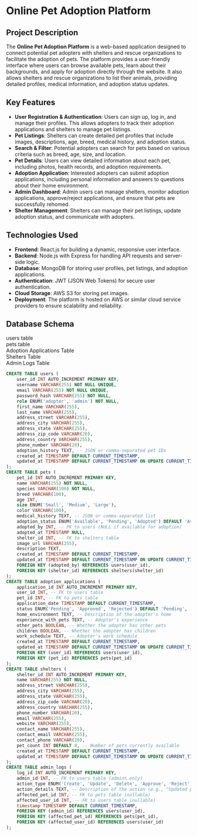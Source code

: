 # Online Pet Adoption Platform

## Project Description
The **Online Pet Adoption Platform** is a web-based application designed to connect potential pet adopters with shelters and rescue organizations to facilitate the adoption of pets. The platform provides a user-friendly interface where users can browse available pets, learn about their backgrounds, and apply for adoption directly through the website. It also allows shelters and rescue organizations to list their animals, providing detailed profiles, medical information, and adoption status updates.

## Key Features
- **User Registration & Authentication**: Users can sign up, log in, and manage their profiles. This allows adopters to track their adoption applications and shelters to manage pet listings.
- **Pet Listings**: Shelters can create detailed pet profiles that include images, descriptions, age, breed, medical history, and adoption status.
- **Search & Filter**: Potential adopters can search for pets based on various criteria such as breed, age, size, and location.
- **Pet Details**: Users can view detailed information about each pet, including photos, health records, and adoption requirements.
- **Adoption Application**: Interested adopters can submit adoption applications, including personal information and answers to questions about their home environment.
- **Admin Dashboard**: Admin users can manage shelters, monitor adoption applications, approve/reject applications, and ensure that pets are successfully rehomed.
- **Shelter Management**: Shelters can manage their pet listings, update adoption status, and communicate with adopters.

## Technologies Used
- **Frontend**: React.js for building a dynamic, responsive user interface.
- **Backend**: Node.js with Express for handling API requests and server-side logic.
- **Database**: MongoDB for storing user profiles, pet listings, and adoption applications.
- **Authentication**: JWT (JSON Web Tokens) for secure user authentication.
- **Cloud Storage**: AWS S3 for storing pet images.
- **Deployment**: The platform is hosted on AWS or similar cloud service providers to ensure scalability and reliability.

## Database Schema
users table<br>
pets table<br>
Adoption Applications Table<br>
Shelters Table<br>
Admin Logs Table<br>




```sql
CREATE TABLE users (
    user_id INT AUTO_INCREMENT PRIMARY KEY,
    username VARCHAR(255) NOT NULL UNIQUE,
    email VARCHAR(255) NOT NULL UNIQUE,
    password_hash VARCHAR(255) NOT NULL,
    role ENUM('adopter', 'admin') NOT NULL,
    first_name VARCHAR(255),
    last_name VARCHAR(255),
    address_street VARCHAR(255),
    address_city VARCHAR(255),
    address_state VARCHAR(255),
    address_zip_code VARCHAR(20),
    address_country VARCHAR(255),
    phone_number VARCHAR(20),
    adoption_history TEXT, -- JSON or comma-separated pet IDs
    created_at TIMESTAMP DEFAULT CURRENT_TIMESTAMP,
    updated_at TIMESTAMP DEFAULT CURRENT_TIMESTAMP ON UPDATE CURRENT_TIMESTAMP
);
CREATE TABLE pets (
    pet_id INT AUTO_INCREMENT PRIMARY KEY,
    name VARCHAR(255) NOT NULL,
    species VARCHAR(100) NOT NULL,
    breed VARCHAR(100),
    age INT,
    size ENUM('Small', 'Medium', 'Large'),
    color VARCHAR(100),
    medical_history TEXT, -- JSON or comma-separated list
    adoption_status ENUM('Available', 'Pending', 'Adopted') DEFAULT 'Available',
    adopted_by INT, -- FK to users (NULL if available for adoption)
    adopted_at TIMESTAMP NULL,
    shelter_id INT, -- FK to shelters table
    image_url VARCHAR(255),
    description TEXT,
    created_at TIMESTAMP DEFAULT CURRENT_TIMESTAMP,
    updated_at TIMESTAMP DEFAULT CURRENT_TIMESTAMP ON UPDATE CURRENT_TIMESTAMP,
    FOREIGN KEY (adopted_by) REFERENCES users(user_id),
    FOREIGN KEY (shelter_id) REFERENCES shelters(shelter_id)
);
CREATE TABLE adoption_applications (
    application_id INT AUTO_INCREMENT PRIMARY KEY,
    user_id INT, -- FK to users table
    pet_id INT, -- FK to pets table
    application_date TIMESTAMP DEFAULT CURRENT_TIMESTAMP,
    status ENUM('Pending', 'Approved', 'Rejected') DEFAULT 'Pending',
    home_environment TEXT, -- Description of the adopter's home
    experience_with_pets TEXT, -- Adopter's experience
    other_pets BOOLEAN, -- Whether the adopter has other pets
    children BOOLEAN, -- Whether the adopter has children
    work_schedule TEXT, -- Adopter's work schedule
    created_at TIMESTAMP DEFAULT CURRENT_TIMESTAMP,
    updated_at TIMESTAMP DEFAULT CURRENT_TIMESTAMP ON UPDATE CURRENT_TIMESTAMP,
    FOREIGN KEY (user_id) REFERENCES users(user_id),
    FOREIGN KEY (pet_id) REFERENCES pets(pet_id)
);
CREATE TABLE shelters (
    shelter_id INT AUTO_INCREMENT PRIMARY KEY,
    name VARCHAR(255) NOT NULL,
    address_street VARCHAR(255),
    address_city VARCHAR(255),
    address_state VARCHAR(255),
    address_zip_code VARCHAR(20),
    address_country VARCHAR(255),
    phone_number VARCHAR(20),
    email VARCHAR(255),
    website VARCHAR(255),
    contact_name VARCHAR(255),
    contact_email VARCHAR(255),
    contact_phone VARCHAR(20),
    pet_count INT DEFAULT 0, -- Number of pets currently available
    created_at TIMESTAMP DEFAULT CURRENT_TIMESTAMP,
    updated_at TIMESTAMP DEFAULT CURRENT_TIMESTAMP ON UPDATE CURRENT_TIMESTAMP
);
CREATE TABLE admin_logs (
    log_id INT AUTO_INCREMENT PRIMARY KEY,
    admin_id INT, -- FK to users table (admins only)
    action_type ENUM('Create', 'Update', 'Delete', 'Approve', 'Reject') NOT NULL,
    action_details TEXT, -- Description of the action (e.g., "Updated pet description")
    affected_pet_id INT, -- FK to pets table (nullable)
    affected_user_id INT, -- FK to users table (nullable)
    timestamp TIMESTAMP DEFAULT CURRENT_TIMESTAMP,
    FOREIGN KEY (admin_id) REFERENCES users(user_id),
    FOREIGN KEY (affected_pet_id) REFERENCES pets(pet_id),
    FOREIGN KEY (affected_user_id) REFERENCES users(user_id)
);

 
